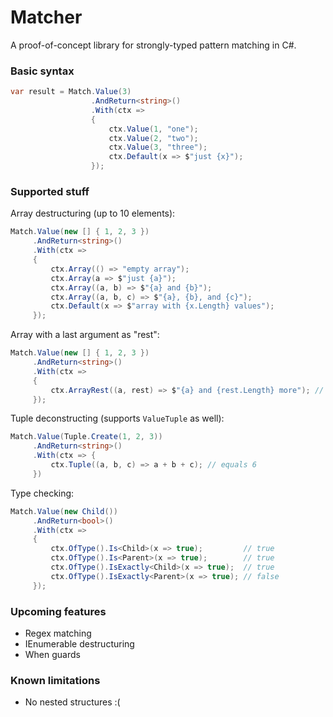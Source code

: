 # Matcher

A proof-of-concept library for strongly-typed pattern matching in C#.

### Basic syntax

```csharp
var result = Match.Value(3)
                  .AndReturn<string>()
                  .With(ctx =>
                  {
                      ctx.Value(1, "one");
                      ctx.Value(2, "two");
                      ctx.Value(3, "three");
                      ctx.Default(x => $"just {x}");
                  });
```

### Supported stuff

Array destructuring (up to 10 elements):

```csharp
Match.Value(new [] { 1, 2, 3 })
     .AndReturn<string>()
     .With(ctx =>
     {
         ctx.Array(() => "empty array");
         ctx.Array(a => $"just {a}");
         ctx.Array((a, b) => $"{a} and {b}");
         ctx.Array((a, b, c) => $"{a}, {b}, and {c}");
         ctx.Default(x => $"array with {x.Length} values");
     });
```

Array with a last argument as "rest":

```csharp
Match.Value(new [] { 1, 2, 3 })
     .AndReturn<string>()
     .With(ctx =>
     {
         ctx.ArrayRest((a, rest) => $"{a} and {rest.Length} more"); // 1 and 2 more
     });
```

Tuple deconstructing (supports `ValueTuple` as well):

```csharp
Match.Value(Tuple.Create(1, 2, 3))
     .AndReturn<string>()
     .With(ctx => {
         ctx.Tuple((a, b, c) => a + b + c); // equals 6
     })
```

Type checking:

```csharp
Match.Value(new Child())
     .AndReturn<bool>()
     .With(ctx =>
     {
         ctx.OfType().Is<Child>(x => true);         // true
         ctx.OfType().Is<Parent>(x => true);        // true
         ctx.OfType().IsExactly<Child>(x => true);  // true
         ctx.OfType().IsExactly<Parent>(x => true); // false
     });
```

### Upcoming features

* Regex matching
* IEnumerable destructuring
* When guards

### Known limitations

* No nested structures :(

